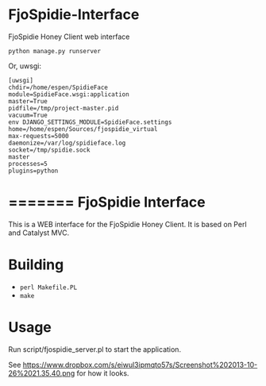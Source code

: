 FjoSpidie-Interface
===================

FjoSpidie Honey Client web interface

`python manage.py runserver`

Or, uwsgi: 

    [uwsgi]
    chdir=/home/espen/SpidieFace
    module=SpidieFace.wsgi:application
    master=True
    pidfile=/tmp/project-master.pid
    vacuum=True
    env DJANGO_SETTINGS_MODULE=SpidieFace.settings
    home=/home/espen/Sources/fjospidie_virtual
    max-requests=5000
    daemonize=/var/log/spidieface.log
    socket=/tmp/spidie.sock
    master
    processes=5
    plugins=python

=======
FjoSpidie Interface
===================
This is a WEB interface for the FjoSpidie Honey Client.
It is based on Perl and Catalyst MVC.

Building
========
* `perl Makefile.PL`
* `make`

Usage
=====
Run script/fjospidie_server.pl to start the application.

See https://www.dropbox.com/s/eiwul3ipmqto57s/Screenshot%202013-10-26%2021.35.40.png for how it looks.
